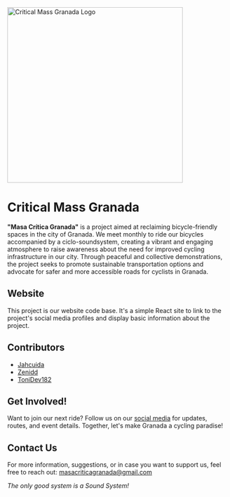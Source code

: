 <img src="https://i.postimg.cc/MKtbbjfK/logoB.png" alt="Critical Mass Granada Logo" width="400"/>

# Critical Mass Granada

**"Masa Crítica Granada"** is a project aimed at reclaiming bicycle-friendly spaces in the city of Granada. We meet monthly to ride our bicycles accompanied by a ciclo-soundsystem, creating a vibrant and engaging atmosphere to raise awareness about the need for improved cycling infrastructure in our city. Through peaceful and collective demonstrations, the project seeks to promote sustainable transportation options and advocate for safer and more accessible roads for cyclists in Granada.

## Website

This project is our website code base. It's a simple React site to link to the project's social media profiles and display basic information about the project.

## Contributors

- [Jahcuida](https://github.com/jahcuida)
- [Zenidd](https://github.com/Zenidd)
- [ToniDev182](https://github.com/ToniDev182)

## Get Involved!

Want to join our next ride? Follow us on our [social media](https://linktr.ee/masacriticagr) for updates, routes, and event details. Together, let's make Granada a cycling paradise!

## Contact Us

For more information, suggestions, or in case you want to support us, feel free to reach out: [masacriticagranada@gmail.com](mailto:masacriticagranada@gmail.com)

_The only good system is a Sound System!_

